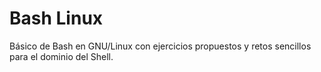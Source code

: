 # Bash Linux

Básico de Bash en GNU/Linux con ejercicios propuestos y retos sencillos para el dominio del Shell.